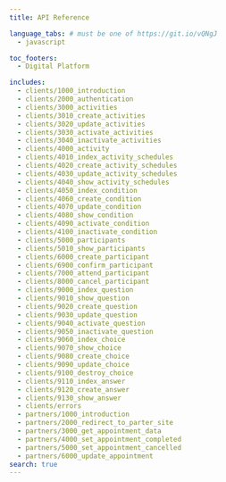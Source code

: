 ```yaml
---
title: API Reference

language_tabs: # must be one of https://git.io/vQNgJ
  - javascript

toc_footers:
  - Digital Platform

includes:
  - clients/1000_introduction
  - clients/2000_authentication
  - clients/3000_activities
  - clients/3010_create_activities
  - clients/3020_update_activities
  - clients/3030_activate_activities
  - clients/3040_inactivate_activities
  - clients/4000_activity
  - clients/4010_index_activity_schedules
  - clients/4020_create_activity_schedules
  - clients/4030_update_activity_schedules
  - clients/4040_show_activity_schedules
  - clients/4050_index_condition
  - clients/4060_create_condition
  - clients/4070_update_condition
  - clients/4080_show_condition
  - clients/4090_activate_condition
  - clients/4100_inactivate_condition
  - clients/5000_participants
  - clients/5010_show_participants
  - clients/6000_create_participant
  - clients/6900_confirm_participant
  - clients/7000_attend_participant
  - clients/8000_cancel_participant
  - clients/9000_index_question
  - clients/9010_show_question
  - clients/9020_create_question
  - clients/9030_update_question
  - clients/9040_activate_question
  - clients/9050_inactivate_question
  - clients/9060_index_choice
  - clients/9070_show_choice
  - clients/9080_create_choice
  - clients/9090_update_choice
  - clients/9100_destroy_choice
  - clients/9110_index_answer
  - clients/9120_create_answer
  - clients/9130_show_answer
  - clients/errors
  - partners/1000_introduction
  - partners/2000_redirect_to_parter_site
  - partners/3000_get_appointment_data
  - partners/4000_set_appointment_completed
  - partners/5000_set_appointment_cancelled
  - partners/6000_update_appointment
search: true
---
```

